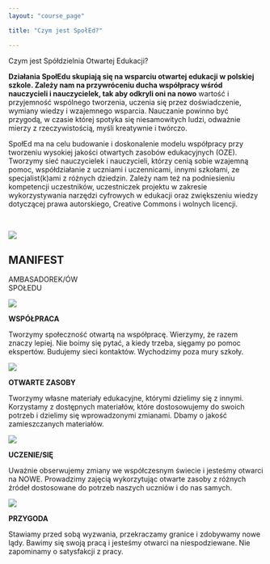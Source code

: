 ```yaml
---
layout: "course_page"

title: "Czym jest SpołEd?"

---
```


<div class="text-center screen-title">
Czym jest Spółdzielnia Otwartej Edukacji?
</div>

<div class="screen-content">
  <p>
  <strong>Działania SpołEdu skupiają się na wsparciu otwartej edukacji w polskiej szkole. Zależy nam na przywróceniu ducha współpracy wśród nauczycieli i nauczycielek, tak aby odkryli oni na nowo</strong> wartość i przyjemność wspólnego tworzenia, uczenia się przez doświadczenie, wymiany wiedzy i wzajemnego wsparcia. Nauczanie powinno być przygodą, w czasie której spotyka się niesamowitych ludzi, odważnie mierzy z rzeczywistością, myśli kreatywnie i twórczo.
  </p>
  
  <p>
  SpołEd ma na celu budowanie i doskonalenie modelu współpracy przy tworzeniu wysokiej jakości otwartych zasobów edukacyjnych (OZE). Tworzymy sieć nauczycielek i nauczycieli, którzy cenią sobie wzajemną pomoc, współdziałanie z uczniami i uczennicami, innymi szkołami, ze specjalist(k)ami z różnych dziedzin. Zależy nam też na podniesieniu kompetencji uczestników, uczestniczek projektu w zakresie wykorzystywania narzędzi cyfrowych w edukacji oraz zwiększeniu wiedzy dotyczącej prawa autorskiego, Creative Commons i wolnych licencji. 
  </p>
  
  &nbsp;

<div class="row row-eq-height background-green">
  <div class="col-md-2">
   <img class="manifest-logo" src="{{ site.baseurl }}/img/logo_spoled_fiolet.png" />          
  </div>   
  <div class="col-md-10 text-center">
    <h2 class="manifest-title">MANIFEST</h2>
	<p class="manifest-people"><span class="white">AMBASADOREK/ÓW</span><br/>
	<span class="violet">SPOŁ</span>EDU
     </p>  
  </div>             
</div>

<div class="row row-eq-height">
  <div class="col-md-3">
   <img src="{{ site.baseurl }}/img/manifest-ilu1.jpg" />          
  </div>   
  <div class="col-md-9 background-green">
    <p class="white manifest"><strong>WSPÓŁPRACA</strong><br/></p>
    <p class="manifest">
	Tworzymy społeczność otwartą na współpracę. Wierzymy, że razem znaczy lepiej. Nie boimy się pytać, a kiedy trzeba, sięgamy po pomoc ekspertów. Budujemy sieci kontaktów. Wychodzimy poza mury szkoły.
	</p>
	
  </div>             
</div>    
    
<div class="row row-eq-height">
  <div class="col-md-3">
   <img src="{{ site.baseurl }}/img/manifest-ilu2.jpg" />          
  </div>   
  <div class="col-md-9 background-green">
    <p class="white manifest"><strong>OTWARTE ZASOBY</strong><br/></p>
	 <p class="manifest">
	 Tworzymy własne materiały edukacyjne, którymi dzielimy się z innymi. Korzystamy z dostępnych materiałów, które dostosowujemy do swoich potrzeb i dzielimy się wprowadzonymi zmianami. Dbamy o jakość zamieszczanych materiałów. 
	 </p>
	 
  </div>             
</div>    

<div class="row row-eq-height">
  <div class="col-md-3">
   <img src="{{ site.baseurl }}/img/manifest-ilu3.jpg" />          
  </div>   
  <div class="col-md-9 background-green">
    <p class="white manifest"><strong>UCZENIE/SIĘ</strong><br/></p>
    <p class="manifest">
	Uważnie obserwujemy zmiany we współczesnym świecie i jesteśmy otwarci na NOWE. Prowadzimy zajęcią wykorzytując otwarte zasoby z różnych źródeł dostosowane do potrzeb naszych uczniów i do nas samych.
	</p>
	
  </div>             
</div>    

<div class="row row-eq-height">
  <div class="col-md-3">
   <img src="{{ site.baseurl }}/img/manifest-ilu4.jpg" />          
  </div>   
  <div class="col-md-9 background-green">
    <p class="white manifest"><strong>PRZYGODA</strong><br/></p>
    <p class="manifest">
	Stawiamy przed sobą wyzwania, przekraczamy granice i zdobywamy nowe lądy. Bawimy się swoją pracą i jesteśmy otwarci na niespodziewane. Nie zapominamy o satysfakcji z pracy.
	</p>
	
  </div>             
</div>    
 


</div> 

